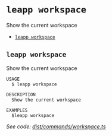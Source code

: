 `leapp workspace`
=================

Show the current workspace

* [`leapp workspace`](#leapp-workspace)

## `leapp workspace`

Show the current workspace

```console
USAGE
  $ leapp workspace

DESCRIPTION
  Show the current workspace

EXAMPLES
  $leapp workspace
```

_See code: [dist/commands/workspace.ts](https://github.com/noovolari/leapp/blob/v0.1.43/dist/commands/workspace.ts)_
